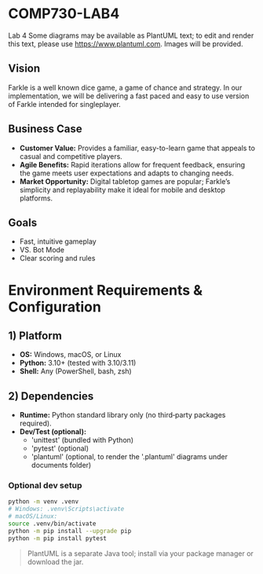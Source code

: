 # COMP730-LAB4
Lab 4
Some diagrams may be available as PlantUML text; to edit and render this text, please use https://www.plantuml.com. Images will be provided.

## Vision
Farkle is a well known dice game, a game of chance and strategy. In our implementation, we will be delivering a fast paced and easy to use version of Farkle intended for singleplayer. 

## Business Case
- **Customer Value:** Provides a familiar, easy-to-learn game that appeals to casual and competitive players.
- **Agile Benefits:** Rapid iterations allow for frequent feedback, ensuring the game meets user expectations and adapts to changing needs.
- **Market Opportunity:** Digital tabletop games are popular; Farkle’s simplicity and replayability make it ideal for mobile and desktop platforms.

## Goals
- Fast, intuitive gameplay
- VS. Bot Mode
- Clear scoring and rules

# Environment Requirements & Configuration

## 1) Platform
- **OS:** Windows, macOS, or Linux
- **Python:** 3.10+ (tested with 3.10/3.11)
- **Shell:** Any (PowerShell, bash, zsh)

## 2) Dependencies
- **Runtime:** Python standard library only (no third‑party packages required).
- **Dev/Test (optional):**
  - 'unittest' (bundled with Python)
  - 'pytest' (optional)
  - 'plantuml' (optional, to render the '.plantuml' diagrams under documents folder)

### Optional dev setup
```bash
python -m venv .venv
# Windows: .venv\Scripts\activate
# macOS/Linux:
source .venv/bin/activate
python -m pip install --upgrade pip
python -m pip install pytest
```
> PlantUML is a separate Java tool; install via your package manager or download the jar.


